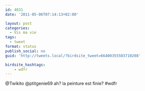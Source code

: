 ```yaml
---
id: 4031
date: '2011-05-06T07:14:13+02:00'

layout: post
categories:
  - Vis ma vie
tags:
  - tweet
format: status
publish_social: no
guid: 'http://tweets.local/?birdsite_tweet=66400355503710208'

birdsite_hashtags:
    - wdfr
---
```


@Twikito @ptitgenie69 ah? la peinture est finie? #wdfr